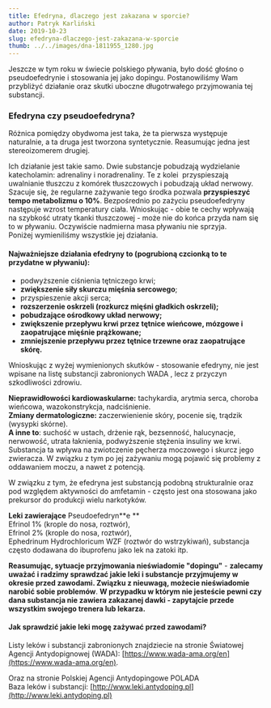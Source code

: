 ```yaml
---
title: Efedryna, dlaczego jest zakazana w sporcie?
author: Patryk Karliński
date: 2019-10-23
slug: efedryna-dlaczego-jest-zakazana-w-sporcie
thumb: ../../images/dna-1811955_1280.jpg
---
```


Jeszcze w tym roku w świecie polskiego pływania, było dość głośno o pseudoefedrynie i stosowania jej jako dopingu. Postanowiliśmy Wam przybliżyć działanie oraz skutki uboczne długotrwałego przyjmowania tej substancji.

### Efedryna czy pseudoefedryna?

Różnica pomiędzy obydwoma jest taka, że ta pierwsza występuje naturalnie, a ta druga jest tworzona syntetycznie. Reasumując jedna jest stereoizomerem drugiej.

Ich działanie jest takie samo. Dwie substancje pobudzają wydzielanie katecholamin: adrenaliny i noradrenaliny. Te z kolei  przyspieszają uwalnianie tłuszczu z komórek tłuszczowych i pobudzają układ nerwowy. Szacuje się, że regularne zażywanie tego środka pozwala **przyspieszyć tempo metabolizmu o 10%**. Bezpośrednio po zażyciu pseudoefedryny następuje wzrost temperatury ciała. Wnioskując - obie te cechy wpływają na szybkość utraty tkanki tłuszczowej - może nie do końca przyda nam się to w pływaniu. Oczywiście nadmierna masa pływaniu nie sprzyja.  
Poniżej wymieniliśmy wszystkie jej działania.

#### **Najważniejsze działania efedryny to** (pogrubioną czcionką to te przydatne w pływaniu):

- podwyższenie ciśnienia tętniczego krwi;
- **zwiększenie siły skurczu mięśnia sercowego**;
- przyspieszenie akcji serca;
- **rozszerzenie oskrzeli (rozkurcz mięśni gładkich oskrzeli);**
- **pobudzające ośrodkowy układ nerwowy;**
- **zwiększenie przepływu krwi przez tętnice wieńcowe, mózgowe i zaopatrujące mięśnie prążkowane;**
- **zmniejszenie przepływu przez tętnice trzewne oraz zaopatrujące skórę.**

Wnioskując z wyżej wymienionych skutków - stosowanie efedryny, nie jest wpisane na listę substancji zabronionych WADA , lecz z przyczyn szkodliwości zdrowiu.

**Nieprawidłowości kardiowaskularne:** tachykardia, arytmia serca, choroba wieńcowa, wazokonstrykcja, nadciśnienie.  
**Zmiany dermatologiczne:** zaczerwienienie skóry, pocenie się, trądzik (wysypki skórne).  
**A inne to**: suchość w ustach, drżenie rąk, bezsenność, halucynacje, nerwowość, utrata łaknienia, podwyższenie stężenia insuliny we krwi. Substancja ta wpływa na zwiotczenie pęcherza moczowego i skurcz jego zwieracza. W związku z tym po jej zażywaniu mogą pojawić się problemy z oddawaniem moczu, a nawet z potencją.

W związku z tym, że efedryna jest substancją podobną strukturalnie oraz pod względem aktywności do amfetamin - często jest ona stosowana jako prekursor do produkcji wielu narkotyków.

**Leki zawierające** Pseudoefedryn**e **  
Efrinol 1% (krople do nosa, roztwór),  
Efrinol 2% (krople do nosa, roztwór),  
Ephedrinum Hydrochloricum WZF (roztwór do wstrzykiwań), substancja często dodawana do ibuprofenu jako lek na zatoki itp.

**Reasumując, sytuacje przyjmowania nieświadomie "dopingu"** - **zalecamy uważać i radzimy sprawdzać jakie leki i substancje przyjmujemy w okresie przed zawodami. Związku z nieuwagą, możecie nieświadomie narobić sobie problemów**. **W przypadku w którym nie jesteście pewni czy dana substancja nie zawiera zakazanej dawki - zapytajcie przede wszystkim swojego trenera lub lekarza.**

#### Jak sprawdzić jakie leki mogę zażywać przed zawodami?

Listy leków i substancji zabronionych znajdziecie na stronie Światowej Agencji Antydopignowej (WADA): [https://www.wada-ama.org/en](https://www.wada-ama.org/en).

Oraz na stronie Polskiej Agencji Antydopingowe POLADA  
Baza leków i substancji: [http://www.leki.antydoping.pl](http://www.leki.antydoping.pl)
